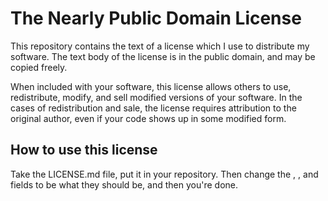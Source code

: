 # The Nearly Public Domain License
This repository contains the text of a license which I use to distribute my software.
The text body of the license is in the public domain, and may be copied freely.

When included with your software, this license allows others to use, redistribute, modify, and sell modified versions of your software.
In the cases of redistribution and sale, the license requires attribution to the original author, even if your code shows up in some modified form.

## How to use this license
Take the LICENSE.md file, put it in your repository. Then change the <author>, <copyright holder>, and <date and time> fields to be what they should be, and then you're done.
